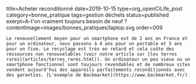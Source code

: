 title=Acheter reconditionné
date=2019-10-15
type=org_openCiLife_post
category=bonne_pratique
tags=gestion déchets
status=published
exerpt=A-t'on vraiment toujours besoin de neuf&nbsp;?
contentImage=images/bonnes_pratiques/laptop.svg
order=009
~~~~~~
Le renouvellement moyen pour un smartphone est de 2 ans en France et pour un ordinateur, nous passons à 4 ans pour un portable et 5 ans pour un fixe. Le recyclage est très en retard et cela coûte des ressources non renouvelables (voir notre article sur [les terres rares](articles/terres_rares.html)). Un ordinateur un peu vieux ou un smartphone fonctionnel sont toujours revendables et de nombreux sites vendent aujourd'hui des appareils parfaitements reconditionnés avec des garanties. [L'exemple de Backmarket](https://www.backmarket.fr/)